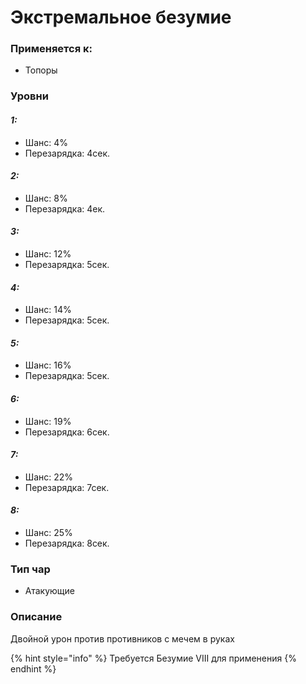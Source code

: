 # Экстремальное безумие

### Применяется к:

* Топоры

### Уровни

#### _1:_&#x20;

* Шанс: 4%
* Перезарядка:  4сек.

#### _2:_

* Шанс: 8%
* Перезарядка:  4ек.&#x20;

#### _3:_&#x20;

* Шанс: 12%
* Перезарядка:  5сек.

#### _4:_

* Шанс: 14%
* Перезарядка:  5сек.&#x20;

#### _5:_&#x20;

* Шанс: 16%
* Перезарядка:  5сек.

#### _6:_

* Шанс: 19%
* Перезарядка:  6сек.&#x20;

#### _7:_&#x20;

* Шанс: 22%
* Перезарядка:  7сек.

#### _8:_

* Шанс: 25%
* Перезарядка:  8сек.&#x20;

### Тип чар

* Атакующие

### Описание&#x20;

Двойной урон против противников с мечем в руках

{% hint style="info" %}
Требуется Безумие VIII для применения
{% endhint %}

&#x20;
